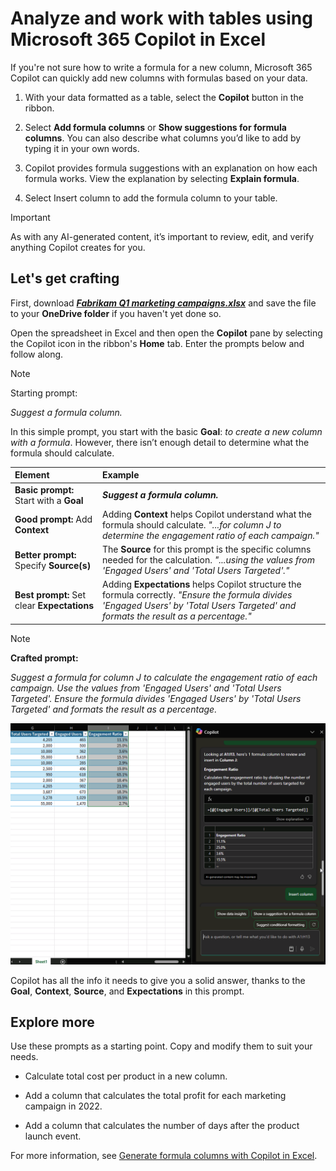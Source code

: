 # Analyze and work with tables using Microsoft 365 Copilot in Excel

If you're not sure how to write a formula for a new column, Microsoft 365 Copilot can quickly add new columns with formulas based on your data.

1. With your data formatted as a table, select the **Copilot** button in the ribbon.

1. Select **Add formula columns** or **Show suggestions for formula columns**. You can also describe what columns you’d like to add by typing it in your own words.

1. Copilot provides formula suggestions with an explanation on how each formula works. View the explanation by selecting **Explain formula**.

1. Select Insert column to add the formula column to your table.

> [!IMPORTANT]
> As with any AI-generated content, it’s important to review, edit, and verify anything Copilot creates for you.

## Let's get crafting

First, download **_[Fabrikam Q1 marketing campaigns.xlsx](https://go.microsoft.com/fwlink/?linkid=2269124)_** and save the file to your **OneDrive folder** if you haven't yet done so.

Open the spreadsheet in Excel and then open the **Copilot** pane by selecting the Copilot icon in the ribbon's **Home** tab. Enter the prompts below and follow along.

> [!NOTE]
> Starting prompt:
>
> _Suggest a formula column._

In this simple prompt, you start with the basic **Goal**: _to create a new column with a formula_. However, there isn’t enough detail to determine what the formula should calculate.  

| Element | Example |
| :------ | :------- |
| **Basic prompt:** Start with a **Goal** | **_Suggest a formula column._** |
| **Good prompt:** Add **Context** | Adding **Context** helps Copilot understand what the formula should calculate. _"...for column J to determine the engagement ratio of each campaign."_ |
| **Better prompt:** Specify **Source(s)** | The **Source** for this prompt is the specific columns needed for the calculation. _"...using the values from 'Engaged Users' and 'Total Users Targeted'."_ |
| **Best prompt:** Set clear **Expectations** | Adding **Expectations** helps Copilot structure the formula correctly. _"Ensure the formula divides 'Engaged Users' by 'Total Users Targeted' and formats the result as a percentage."_ |

> [!NOTE]  
> **Crafted prompt:**  
>
> _Suggest a formula for column J to calculate the engagement ratio of each campaign. Use the values from 'Engaged Users' and 'Total Users Targeted'. Ensure the formula divides 'Engaged Users' by 'Total Users Targeted' and formats the result as a percentage._  

![Screenshot of the results of the crafted prompt using Copilot in Excel.](../media/ask_copilot-explain-formula-results-excel.png)

Copilot has all the info it needs to give you a solid answer, thanks to the **Goal**, **Context**, **Source**, and **Expectations** in this prompt.

## Explore more

Use these prompts as a starting point. Copy and modify them to suit your needs.

- Calculate total cost per product in a new column.

- Add a column that calculates the total profit for each marketing campaign in 2022.

- Add a column that calculates the number of days after the product launch event.

For more information, see [Generate formula columns with Copilot in Excel](https://support.microsoft.com/office/generate-formula-columns-with-copilot-in-excel-d866d926-9791-4e5f-be2a-c6dd9e587a47).
